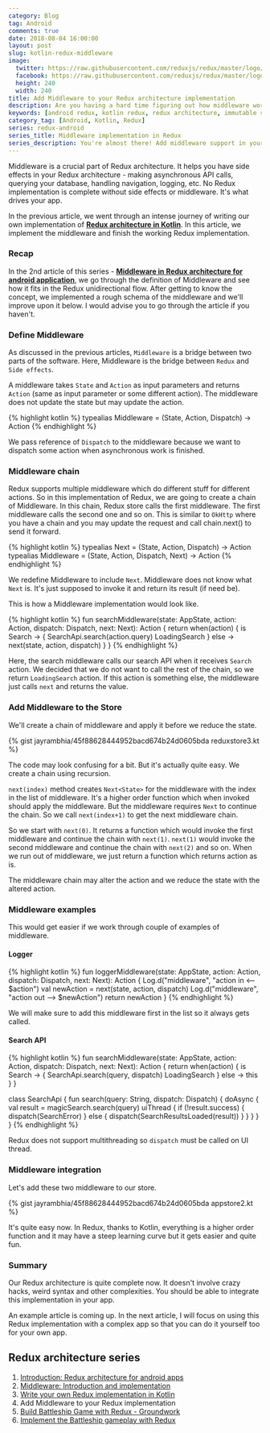 ```yaml
---
category: Blog
tag: Android
comments: true
date: 2018-08-04 16:00:00
layout: post
slug: kotlin-redux-middleware
image:
  twitter: https://raw.githubusercontent.com/reduxjs/redux/master/logo/apple-touch-icon.png
  facebook: https://raw.githubusercontent.com/reduxjs/redux/master/logo/apple-touch-icon.png
  height: 240
  width: 240
title: Add Middleware to your Redux architecture implementation
description: Are you having a hard time figuring out how middleware works in Redux architecture? This article talks about adding middleware to your Redux implementation. This is the missing piece for having a great Redux implementation.
keywords: [android redux, kotlin redux, redux architecture, immutable state, redux clean architecture, write your own redux, redux data flow, redux middleware android, builds, pure functions, reactive functional android, redux reducers, redux store in kotlin, redux middleware, redux middleware for network calls, middleware in android redux, redux middleware chain]
category_tag: [Android, Kotlin, Redux]
series: redux-android
series_title: Middleware implementation in Redux
series_description: You're almost there! Add middleware support in your Redux implementation and see how effortless android programming becomes.
---
```


Middleware is a crucial part of Redux architecture. It helps you have side effects in your Redux architecture - making asynchronous API calls, querying your database, handling navigation, logging, etc. No Redux implementation is complete without side effects or middleware. It's what drives your app.

In the previous article, we went through an intense journey of writing our own implementation of **[Redux architecture in Kotlin](/blog/kotlin-redux-architecture)**. In this article, we implement the middleware and finish the working Redux implementation.

### Recap

In the 2nd article of this series - **[Middleware in Redux architecture for android application](android-redux-middleware)**, we go through the definition of Middleware and see how it fits in the Redux unidirectional flow. After getting to know the concept, we implemented a rough schema of the middleware and we'll improve upon it below. I would advise you to go through the article if you haven't.

### Define Middleware

As discussed in the previous articles, `Middleware` is a bridge between two parts of the software. Here, Middleware is the bridge between `Redux` and `Side effects`.

A middleware takes `State` and `Action` as input parameters and returns `Action` (same as input parameter or some different action). The middleware does not update the state but may update the action.

{% highlight kotlin %}
typealias Middleware<State> = (State, Action, Dispatch) -> Action
{% endhighlight %}

We pass reference of `Dispatch` to the middleware because we want to dispatch some action when asynchronous work is finished.

### Middleware chain

Redux supports multiple middleware which do different stuff for different actions. So in this implementation of Redux, we are going to create a chain of Middleware. In this chain, Redux store calls the first middleware. The first middleware calls the second one and so on. This is similar to `OkHttp` where you have a chain and you may update the request and call chain.next() to send it forward.

{% highlight kotlin %}
typealias Next<State> = (State, Action, Dispatch) -> Action
typealias Middleware<State> = (State, Action, Dispatch, Next<State>) -> Action
{% endhighlight %}

We redefine Middleware to include `Next`. Middleware does not know what `Next` is. It's just supposed to invoke it and return its result (if need be).

This is how a Middleware implementation would look like.

{% highlight kotlin %}
fun searchMiddleware(state: AppState, action: Action, dispatch: Dispatch, next: Next<AppState>): Action {
  return when(action) {
    is Search -> {
      SearchApi.search(action.query)
      LoadingSearch
    }
    else -> next(state, action, dispatch)
  }
}
{% endhighlight %}

Here, the search middleware calls our search API when it receives `Search` action. We decided that we do not want to call the rest of the chain, so we return `LoadingSearch` action. If this action is something else, the middleware just calls `next` and returns the value.

### Add Middleware to the Store

We'll create a chain of middleware and apply it before we reduce the state.

{% gist jayrambhia/45f88628444952bacd674b24d0605bda reduxstore3.kt %}

The code may look confusing for a bit. But it's actually quite easy. We create a chain using recursion.

`next(index)` method creates `Next<State>` for the middleware with the index in the list of middleware. It's a higher order function which when invoked should apply the middleware. But the middleware requires `Next` to continue the chain. So we call `next(index+1)` to get the next middleware chain.

So we start with `next(0)`. It returns a function which would invoke the first middleware and continue the chain with `next(1)`. `next(1)` would invoke the second middleware and continue the chain with `next(2)` and so on. When we run out of middleware, we just return a function which returns action as is.

The middleware chain may alter the action and we reduce the state with the altered action.

### Middleware examples

This would get easier if we work through couple of examples of middleware.

#### Logger

{% highlight kotlin %}
fun loggerMiddleware(state: AppState, action: Action, dispatch: Dispatch, next: Next<AppState>): Action {
  Log.d("middleware", "action in <-- $action")
  val newAction = next(state, action, dispatch)
  Log.d("middleware", "action out --> $newAction")
  return newAction
}
{% endhighlight %}

We will make sure to add this middleware first in the list so it always gets called.

#### Search API
{% highlight kotlin %}
fun searchMiddleware(state: AppState, action: Action, dispatch: Dispatch, next: Next<AppState>): Action {
  return when(action) {
    is Search -> {
      SearchApi.search(query, dispatch)
      LoadingSearch
    }
    else -> this
  }
}

class SearchApi {
  fun search(query: String, dispatch: Dispatch) {
    doAsync {
      val result = magicSearch.search(query)
      uiThread {
        if (!result.success) {
          dispatch(SearchError)
        } else {
          dispatch(SearchResultsLoaded(result))
        }
      }
    }
  }
}
{% endhighlight %}

Redux does not support multithreading so `dispatch` must be called on UI thread.

### Middleware integration

Let's add these two middleware to our store.

{% gist jayrambhia/45f88628444952bacd674b24d0605bda appstore2.kt %}

It's quite easy now. In Redux, thanks to Kotlin, everything is a higher order function and it may have a steep learning curve but it gets easier and quite fun.

### Summary

Our Redux architecture is quite complete now. It doesn't involve crazy hacks, weird syntax and other complexities. You should be able to integrate this implementation in your app.

An example article is coming up. In the next article, I will focus on using this Redux implementation with a complex app so that you can do it yourself too for your own app.

## Redux architecture series

 1. [Introduction: Redux architecture for android apps](/blog/android-redux-intro)
 2. [Middleware: Introduction and implementation](/blog/android-redux-middleware)
 3. [Write your own Redux implementation in Kotlin](/blog/kotlin-redux-architecture)
 4. Add Middleware to your Redux implementation
 5. [Build Battleship Game with Redux - Groundwork](/blog/battleship-kotlin)
 6. [Implement the Battleship gameplay with Redux](/blog/battleship-redux)
